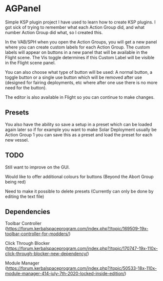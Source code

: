 # AGPanel
Simple KSP plugin project I have used to learn how to create KSP plugins. I got sick of trying to remember what each Action Group did, and what number Action Group did what, so I created this.

In the VAB/SPH when you open the Action Groups, you will get a new panel where you can create custom labels for each Action Group. The custom labels will appear on buttons in a new panel that will be available in the Flight scene. The Vis toggle determines if this Custom Label will be visible in the Flight scene panel.

You can also choose what type of button will be used: A normal button, a toggle button or a single use button which will be removed after use (designed for fairing deployments, etc where after one use there is no more need for the button).

The editor is also available in Flight so you can continue to make changes.

## Presets
You also have the ability so save a setup in a preset which can be loaded again later so if for example you want to make Solar Deployment usually be Action Group 1 you can save this as a preset and load the preset for each new vessel.

## TODO
Still want to improve on the GUI.

Would like to offer additional colours for buttons (Beyond the Abort Group being red)

Need to make it possible to delete presets (Currently can only be done by editing the text file)

## Dependencies
Toolbar Controller (https://forum.kerbalspaceprogram.com/index.php?/topic/169509-19x-toolbar-controller-for-modders/)

Click Through Blocker (https://forum.kerbalspaceprogram.com/index.php?/topic/170747-19x-110x-click-through-blocker-new-dependency/)

Module Manager (https://forum.kerbalspaceprogram.com/index.php?/topic/50533-18x-110x-module-manager-414-july-7th-2020-locked-inside-edition/)

